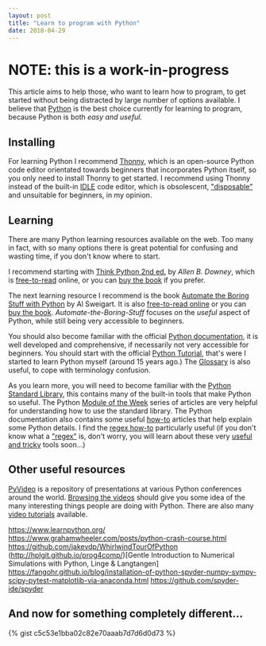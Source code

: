 ```yaml
---
layout: post
title: "Learn to program with Python"
date: 2018-04-29
---
```


# NOTE: this is a work-in-progress

This article aims to help those, who want to learn how to program, to get started without being distracted by large number of options available. I believe that [Python](https://www.python.org/) is the best choice currently for learning to program, because Python is both *easy and useful*. 

## Installing
For learning Python I recommend [Thonny](http://thonny.org/), which is an open-source Python code editor orientated towards beginners that incorporates Python itself, so you only need to install Thonny to get started. I recommend using Thonny instead of the built-in [IDLE](https://en.wikipedia.org/wiki/IDLE) code editor, which is obsolescent, ["disposable"](http://inventwithpython.com/blog/2011/11/29/the-things-i-hate-about-idle-that-i-wish-someone-would-fix/) and unsuitable for beginners, in my opinion.

## Learning
There are many Python learning resources available on the web. Too many in fact, with so many options there is great potential for confusing and wasting time, if you don't know where to start. 

I recommend starting with [Think Python 2nd ed.](http://greenteapress.com/wp/think-python-2e/) by *Allen B. Downey*, which is [free-to-read](http://greenteapress.com/thinkpython2/html/index.html) online, or you can [buy the book](http://amzn.to/1WmXPCx) if you prefer.

The next learning resource I recommend is the book [Automate the Boring Stuff with Python](https://automatetheboringstuff.com/) by Al Sweigart.  It is also [free-to-read online](https://automatetheboringstuff.com/#toc) or you can [buy the book](http://www.amazon.com/gp/product/1593275994/ref=as_li_tl?ie=UTF8&camp=1789&creative=9325&creativeASIN=1593275994&linkCode=as2&tag=playwithpyth-20&linkId=HDM7V3T6RHC5VVN4). *Automate-the-Boring-Stuff* focuses on the *useful* aspect of Python, while still being very accessible to beginners.

You should also become familiar with the official [Python documentation](https://docs.python.org/3/), it is well developed and comprehensive, if necessarily not very accessible for beginners. You should start with the official [Python Tutorial](https://docs.python.org/3/tutorial/index.html), that's were I started to learn Python myself (around 15 years ago.) The [Glossary](https://docs.python.org/3/glossary.html) is also useful, to cope with terminology confusion. 

As you learn more, you will need to become familiar with the [Python Standard Library](https://docs.python.org/3/library/index.html), this contains many of the built-in tools that make Python so useful. The Python [Module of the Week](https://pymotw.com/3/) series of articles are very helpful for understanding how to use the standard library. The Python documentation also contains some useful [how-to](https://docs.python.org/3/howto/index.html) articles that help explain some Python details. I find the [regex how-to](https://docs.python.org/3/howto/regex.html) particularly useful (if you don't know what a ["regex"](https://en.wikipedia.org/wiki/Regular_expression) is, don't worry, you will learn about these very [useful and tricky](http://regex.info/blog/2006-09-15/247) tools soon...) 

## Other useful resources

[PyVideo](http://pyvideo.org/) is a repository of presentations at various Python conferences around the world. [Browsing the videos](http://pyvideo.org/events.html) should give you some idea of the many interesting things people are doing with Python. There are also many [video tutorials](http://pyvideo.org/tag/tutorial/) available.

https://www.learnpython.org/
https://www.grahamwheeler.com/posts/python-crash-course.html
https://github.com/jakevdp/WhirlwindTourOfPython
(http://hplgit.github.io/prog4comp/)[Gentle Introduction to Numerical Simulations with Python, Linge & Langtangen]
https://fangohr.github.io/blog/installation-of-python-spyder-numpy-sympy-scipy-pytest-matplotlib-via-anaconda.html
https://github.com/spyder-ide/spyder


## And now for something completely different...

{% gist c5c53e1bba02c82e70aaab7d7d6d0d73 %}




[//]: # (https://docs.python.org/3/glossary.html)
